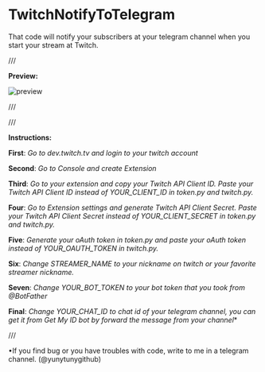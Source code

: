 # TwitchNotifyToTelegram
That code will notify your subscribers at your telegram channel when you start your stream at Twitch.

///

**Preview:**

![preview](https://raw.githubusercontent.com/yunytuny/TwitchNotifyToTelegram/main/images/preview.png)

///



///

**Instructions:**

**First**: *Go to dev.twitch.tv and login to your twitch account*

**Second**: *Go to Console and create Extension*

**Third**: *Go to your extension and copy your Twitch API Client ID. Paste your Twitch API Client ID instead of YOUR_CLIENT_ID in token.py and twitch.py.*

**Four**: *Go to Extension settings and generate Twitch API Client Secret. Paste your Twitch API Client Secret instead of YOUR_CLIENT_SECRET in token.py and twitch.py.*

**Five**: *Generate your oAuth token in token.py and paste your oAuth token instead of YOUR_OAUTH_TOKEN in twitch.py.*

**Six**: *Change STREAMER_NAME to your nickname on twitch or your favorite streamer nickname.*

**Seven**: *Change YOUR_BOT_TOKEN to your bot token that you took from @BotFather*

**Final**: *Change YOUR_CHAT_ID to chat id of your telegram channel, you can get it from Get My ID bot by forward the message from your channel**

///

•If you find bug or you have troubles with code, write to me in a telegram channel. (@yunytunygithub)
